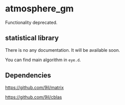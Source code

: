 atmosphere_gm
=============
Functionality deprecated.

statistical library
-------------
There is no any documentation.
It will be available soon.

You can find main algorithm in `eye.d`.

Dependencies
-----------
https://github.com/9il/matrix

https://github.com/9il/cblas
